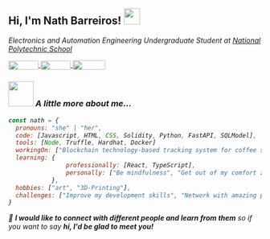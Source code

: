 <h2> Hi, I'm Nath Barreiros! 
<img src="https://media.giphy.com/media/q3kBTEbu3InMQ/giphy.gif" width="32">
</h2>
<p><em>Electronics and Automation Engineering Undergraduate Student at <a href="https://www.epn.edu.ec/">National Polytechnic School</a>
<div>
  <a  href="https://www.linkedin.com/in/nathalia-barreiros/"  target="_blank">
  <img  align="center" style="border-radius: 5%;"  src="https://img.shields.io/badge/LinkedIn-%230077B5.svg?&style=flat-square&logo=linkedin&logoColor=white" height="18"  width="60"/></a><a href="mailto:nathalia.barreirosf@gmail.com" target="_blank">
  <img  align="center" style="border-radius: 5%;"  src="https://img.shields.io/badge/-Gmail-FF0000?style=flat-square&labelColor=FF0000&logo=gmail&logoColor=white&link=mailto:<SEUEMAIL>" height="18"  width="60" /></a><a  href="https://twitter.com/NathBarreiros"  target="_blank">
  <img  align="center" style="border-radius: 5%;"  src="https://img.shields.io/badge/Twitter-1DA1F2?style=for-the-badge&logo=twitter&logoColor=white" height="19"  width="65"/></a>
</div>

### <img src="https://media.giphy.com/media/l0HlGeTBdTqMll15u/giphy.gif" width="50"> A little more about me...

```javascript
const nath = {
  pronouns: "she" | "her",
  code: [Javascript, HTML, CSS, Solidity, Python, FastAPI, SQLModel],
  tools: [Node, Truffle, Hardhat, Docker]
  workingOn: ["Blockchain technology-based tracking system for coffee supply chain"],
  learning: {
                professionally: [React, TypeScript],
                personally: ["Be mindfulness", "Get out of my comfort zone"]
            },
  hobbies: ["art", "3D-Printing"],
  challenges: ["Improve my development skills", "Network with amazing people"]
}
```

👾 <em><b>I would like to connect with different people and learn from them</b> so if you want to say <b>hi, I'd be glad to meet you!</b></em>
